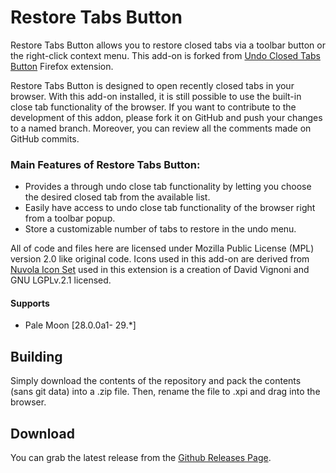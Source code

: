 # Restore Tabs Button

Restore Tabs Button allows you to restore closed tabs via a toolbar button or the right-click context menu. This add-on is forked from [Undo Closed Tabs Button](https://github.com/andy-portmen/undo-closed-tabs-button) Firefox extension.

Restore Tabs Button is designed to open recently closed tabs in your browser. With this add-on installed, it is still possible to use the built-in close tab functionality of the browser. If you want to contribute to the development of this addon, please fork it on GitHub and push your changes to a named branch. Moreover, you can review all the comments made on GitHub commits.

### Main Features of Restore Tabs Button:

*    Provides a through undo close tab functionality by letting you choose the desired closed tab from the available list.
*    Easily have access to undo close tab functionality of the browser right from a toolbar popup.
*    Store a customizable number of tabs to restore in the undo menu.

All of code and files here are licensed under Mozilla Public License (MPL) version 2.0 like original code. Icons used in this add-on are derived from [Nuvola Icon Set](https://en.wikipedia.org/wiki/Nuvola) used in this extension is a creation of David Vignoni and GNU LGPLv.2.1 licensed.

#### Supports
 * Pale Moon [28.0.0a1- 29.*]

## Building
Simply download the contents of the repository and pack the contents (sans git data) into a .zip file. Then, rename the file to .xpi and drag into the browser.

## Download
You can grab the latest release from the [Github Releases Page](https://github.com/tarakbumba/restore-tabs-button-for-palemoon/releases).
